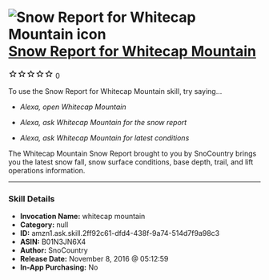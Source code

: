 # &nbsp;<img src="skill_icon" alt="Snow Report for Whitecap Mountain icon" width="36"> [Snow Report for Whitecap Mountain](http://alexa.amazon.com/#skills/amzn1.ask.skill.2ff92c61-dfd4-438f-9a74-514d7f9a98c3)
![0 stars](../../images/ic_star_border_black_18dp_1x.png)![0 stars](../../images/ic_star_border_black_18dp_1x.png)![0 stars](../../images/ic_star_border_black_18dp_1x.png)![0 stars](../../images/ic_star_border_black_18dp_1x.png)![0 stars](../../images/ic_star_border_black_18dp_1x.png) 0

To use the Snow Report for Whitecap Mountain skill, try saying...

* *Alexa, open Whitecap Mountain*

* *Alexa, ask Whitecap Mountain for the snow report*

* *Alexa, ask Whitecap Mountain for latest conditions*

The Whitecap Mountain Snow Report brought to you by SnoCountry brings you the latest snow fall, snow surface conditions,  base depth, trail, and lift operations information.

***

### Skill Details

* **Invocation Name:** whitecap mountain
* **Category:** null
* **ID:** amzn1.ask.skill.2ff92c61-dfd4-438f-9a74-514d7f9a98c3
* **ASIN:** B01N3JN6X4
* **Author:** SnoCountry
* **Release Date:** November 8, 2016 @ 05:12:59
* **In-App Purchasing:** No
